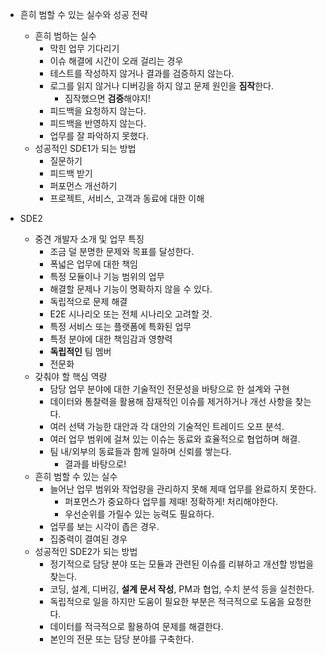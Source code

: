 - 흔히 범할 수 있는 실수와 성공 전략
	- 흔히 범하는 실수
		- 막힌 업무 기다리기
		- 이슈 해결에 시간이 오래 걸리는 경우
		- 테스트를 작성하지 않거나 결과를 검증하지 않는다.
		- 로그를 읽지 않거나 디버깅을 하지 않고 문제 원인을 **짐작**한다.
			- 짐작했으면 **검증**해야지!
		- 피드백을 요청하지 않는다.
		- 피드백을 반영하지 않는다.
		- 업무를 잘 파악하지 못했다.
	- 성공적인 SDE1가 되는 방법
		- 질문하기
		- 피드백 받기
		- 퍼포먼스 개선하기
		- 프로젝트, 서비스, 고객과 동료에 대한 이해

- SDE2
	- 중견 개발자 소개 및 업무 특징
		- 조금 덜 분명한 문제와 목표를 달성한다.
		- 폭넓은 업무에 대한 책임
		- 특정 모듈이나 기능 범위의 업무
		- 해결할 문제나 기능이 명확하지 않을 수 있다.
		- 독립적으로 문제 해결
		- E2E 시나리오 또는 전체 시나리오 고려할 것.
		- 특정 서비스 또는 플랫폼에 특화된 업무
		- 특정 분야에 대한 책임감과 영향력
		- **독립적인** 팀 멤버
		- 전문화
	- 갖춰야 할 핵심 역량
		- 담당 업무 분야에 대한 기술적인 전문성을 바탕으로 한 설계와 구현
		- 데이터와 통찰력을 활용해 잠재적인 이슈를 제거하거나 개선 사항을 찾는다.
		- 여러 선택 가능한 대안과 각 대안의 기술적인 트레이드 오프 분석.
		- 여러 업무 범위에 걸쳐 있는 이슈는 동료와 효율적으로 협업하며 해결.
		- 팀 내/외부의 동료들과 함께 일하며 신뢰를 쌓는다.
			- 결과를 바탕으로!
	- 흔히 범할 수 있는 실수
		- 늘어난 업무 범위와 작업량을 관리하지 못해 제때 업무를 완료하지 못한다.
			- 퍼포먼스가 중요하다 업무를 제때! 정확하게! 처리해야한다.
			- 우선순위를 가릴수 있는 능력도 필요하다.
		- 업무를 보는 시각이 좁은 경우.
		- 집중력이 결여된 경우
	- 성공적인 SDE2가 되는 방법
		- 정기적으로 담당 분야 또는 모듈과 관련된 이슈를 리뷰하고 개선할 방법을 찾는다.
		- 코딩, 설계, 디버깅, **설계 문서 작성**, PM과 협업, 수치 분석 등을 실천한다.
		- 독립적으로 일을 하지만 도움이 필요한 부분은 적극적으로 도움을 요청한다.
		- 데이터를 적극적으로 활용하여 문제를 해결한다.
		- 본인의 전문 또는 담당 분야를 구축한다.